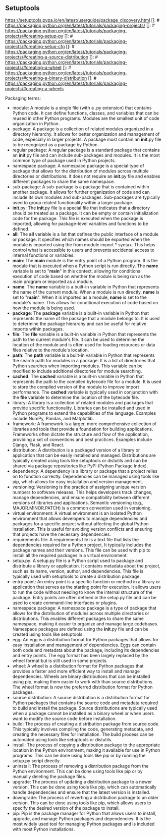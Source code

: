 ## Setuptools
https://setuptools.pypa.io/en/latest/userguide/package_discovery.html
[]: # https://packaging.python.org/en/latest/tutorials/packaging-projects/
[]: # https://packaging.python.org/en/latest/tutorials/packaging-projects/#creating-setup-py
[]: # https://packaging.python.org/en/latest/tutorials/packaging-projects/#creating-setup-cfg
[]: # https://packaging.python.org/en/latest/tutorials/packaging-projects/#creating-a-source-distribution
[]: # https://packaging.python.org/en/latest/tutorials/packaging-projects/#creating-a-wheel
[]: # https://packaging.python.org/en/latest/tutorials/packaging-projects/#creating-a-binary-distribution
[]: # https://packaging.python.org/en/latest/tutorials/packaging-projects/#creating-a-wheels










Packaging terms:

- module: A module is a single file (with a .py extension) that contains Python code. It can define functions, classes, and variables that can be reused in other Python programs. Modules are the smallest unit of code organization in Python.
- package: A package is a collection of related modules organized in a directory hierarchy. It allows for better organization and management of code, especially in larger projects. A package must contain an __init__.py file to be recognized as a package by Python.
- regular package: A regular package is a standard package that contains an __init__.py file and can include sub-packages and modules. It is the most common type of package used in Python projects.
- namespace package: A namespace package is a special type of package that allows for the distribution of modules across multiple directories or distributions. It does not require an __init__.py file and enables different packages to share the same namespace.
- sub-package: A sub-package is a package that is contained within another package. It allows for further organization of code and can include its own modules and sub-packages. Sub-packages are typically used to group related functionality within a larger package.
- __init__.py: The __init__.py file is a special file that indicates that a directory should be treated as a package. It can be empty or contain initialization code for the package. This file is executed when the package is imported, allowing for package-level variables and functions to be defined.
- __all__: The __all__ variable is a list that defines the public interface of a module or package. It specifies which names should be exported when the module is imported using the from module import * syntax. This helps control what is accessible to users and prevents accidental access to internal functions or variables.
- __main__: The __main__ module is the entry point of a Python program. It is the module that is executed when a Python script is run directly. The __name__ variable is set to "__main__" in this context, allowing for conditional execution of code based on whether the module is being run as the main program or imported as a module.
- __name__: The __name__ variable is a built-in variable in Python that represents the name of the current module. When a module is run directly, __name__ is set to "__main__". When it is imported as a module, __name__ is set to the module's name. This allows for conditional execution of code based on how the module is being used.
- __package__: The __package__ variable is a built-in variable in Python that represents the name of the package that a module belongs to. It is used to determine the package hierarchy and can be useful for relative imports within packages.
- __file__: The __file__ variable is a built-in variable in Python that represents the path to the current module's file. It can be used to determine the location of the module and is often used for loading resources or data files relative to the module's location.
- __path__: The __path__ variable is a built-in variable in Python that represents the search path for modules in a package. It is a list of directories that Python searches when importing modules. This variable can be modified to include additional directories for module searching.
- __cached__: The __cached__ variable is a built-in variable in Python that represents the path to the compiled bytecode file for a module. It is used to store the compiled version of the module to improve import performance. The __cached__ variable is typically used in conjunction with the __file__ variable to determine the location of the bytecode file.
- library: A library is a collection of related modules and packages that provide specific functionality. Libraries can be installed and used in Python programs to extend the capabilities of the language. Examples include NumPy, Pandas, and Matplotlib.
- framework: A framework is a larger, more comprehensive collection of libraries and tools that provide a foundation for building applications. Frameworks often dictate the structure and flow of the application, providing a set of conventions and best practices. Examples include Django, Flask, and React.
- distribution: A distribution is a packaged version of a library or application that can be easily installed and managed. Distributions are typically created using tools like setuptools or distutils and can be shared via package repositories like PyPI (Python Package Index).
- dependency: A dependency is a library or package that a project relies on to function correctly. Dependencies can be managed using tools like pip, which allows for easy installation and version management.
- versioning: Versioning is the practice of assigning unique version numbers to software releases. This helps developers track changes, manage dependencies, and ensure compatibility between different versions of libraries and applications. Semantic versioning (e.g., MAJOR.MINOR.PATCH) is a common convention used in versioning.
- virtual environment: A virtual environment is an isolated Python environment that allows developers to manage dependencies and packages for a specific project without affecting the global Python installation. This is useful for avoiding version conflicts and ensuring that projects have the necessary dependencies.
- requirements file: A requirements file is a text file that lists the dependencies required for a Python project. It typically includes the package names and their versions. This file can be used with pip to install all the required packages in a virtual environment.
- setup.py: A setup.py file is a Python script used to package and distribute a library or application. It contains metadata about the project, such as its name, version, author, and dependencies. This file is typically used with setuptools to create a distribution package.
- entry point: An entry point is a specific function or method in a library or application that serves as the starting point for execution. It allows users to run the code without needing to know the internal structure of the package. Entry points are often defined in the setup.py file and can be used to create command-line interfaces or plugins.
- namespace package: A namespace package is a type of package that allows for the distribution of modules across multiple directories or distributions. This enables different packages to share the same namespace, making it easier to organize and manage large codebases. Namespace packages are defined using the __init__.py file and can be created using tools like setuptools.
- egg: An egg is a distribution format for Python packages that allows for easy installation and management of dependencies. Eggs can contain both code and metadata about the package, including its dependencies and entry points. The egg format has been largely replaced by the wheel format but is still used in some projects.
- wheel: A wheel is a distribution format for Python packages that provides a faster and more efficient way to install and manage dependencies. Wheels are binary distributions that can be installed using pip, making them easier to work with than source distributions. The wheel format is now the preferred distribution format for Python packages.
- source distribution: A source distribution is a distribution format for Python packages that contains the source code and metadata required to build and install the package. Source distributions are typically used when a package cannot be installed as a binary wheel or when users want to modify the source code before installation.
- build: The process of creating a distribution package from source code. This typically involves compiling the code, generating metadata, and creating the necessary files for installation. The build process can be automated using tools like setuptools or distutils.
- install: The process of copying a distribution package to the appropriate location in the Python environment, making it available for use in Python programs. This can be done using tools like pip or by running the setup.py script directly.
- uninstall: The process of removing a distribution package from the Python environment. This can be done using tools like pip or by manually deleting the package files.
- upgrade: The process of updating a distribution package to a newer version. This can be done using tools like pip, which can automatically handle dependencies and ensure that the latest version is installed.
- downgrade: The process of reverting a distribution package to an older version. This can be done using tools like pip, which allows users to specify the desired version of the package to install.
- pip: Pip is the package manager for Python that allows users to install, upgrade, and manage Python packages and dependencies. It is the most widely used tool for managing Python packages and is included with most Python installations.
